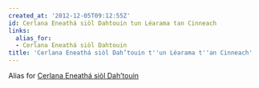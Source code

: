 ```yaml
---
created_at: '2012-12-05T09:12:55Z'
id: Cerlana Eneathá siòl Dahtouin tun Léarama tan Cinneach
links:
  alias_for:
  - Cerlana Eneathá siòl Dahtouin
title: 'Cerlana Eneathá siòl Dah’touin t''un Léarama t''an Cinneach'
---
```


Alias for [Cerlana Eneathá siòl Dah’touin]

  [Cerlana Eneathá siòl Dah’touin]: Cerlana_Eneathá_siòl_Dah’touin